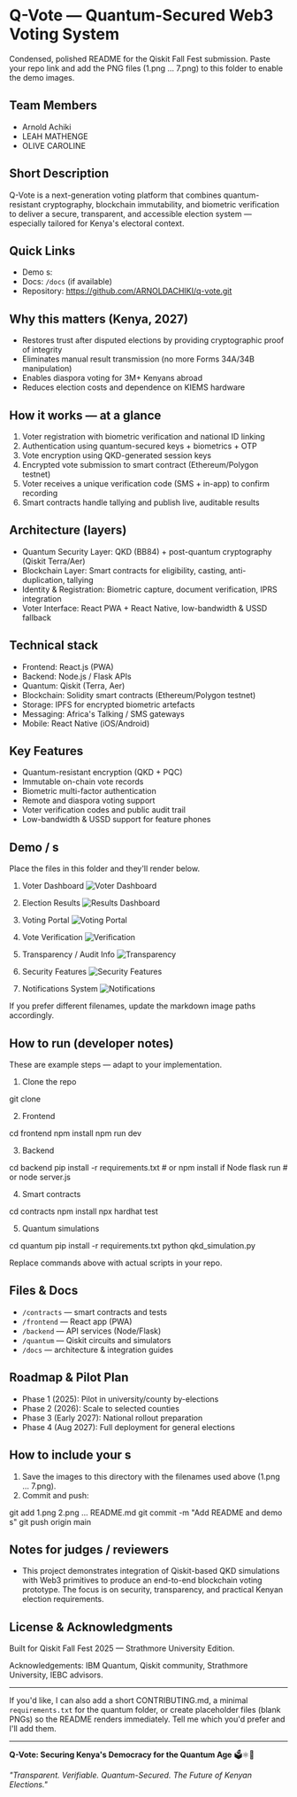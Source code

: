# Q-Vote — Quantum-Secured Web3 Voting System

Condensed, polished README for the Qiskit Fall Fest submission. Paste your repo link and add the  PNG files (1.png … 7.png) to this folder to enable the demo images.

## Team Members
- Arnold Achiki 
- LEAH MATHENGE
- OLIVE CAROLINE

## Short Description

Q-Vote is a next-generation voting platform that combines quantum-resistant cryptography, blockchain immutability, and biometric verification to deliver a secure, transparent, and accessible election system — especially tailored for Kenya's electoral context.

## Quick Links
- Demo s: 
- Docs: `/docs` (if available)
- Repository: https://github.com/ARNOLDACHIKI/q-vote.git

## Why this matters (Kenya, 2027)

- Restores trust after disputed elections by providing cryptographic proof of integrity
- Eliminates manual result transmission (no more Forms 34A/34B manipulation)
- Enables diaspora voting for 3M+ Kenyans abroad
- Reduces election costs and dependence on KIEMS hardware

## How it works — at a glance

1. Voter registration with biometric verification and national ID linking
2. Authentication using quantum-secured keys + biometrics + OTP
3. Vote encryption using QKD-generated session keys
4. Encrypted vote submission to smart contract (Ethereum/Polygon testnet)
5. Voter receives a unique verification code (SMS + in-app) to confirm recording
6. Smart contracts handle tallying and publish live, auditable results

## Architecture (layers)

- Quantum Security Layer: QKD (BB84) + post-quantum cryptography (Qiskit Terra/Aer)
- Blockchain Layer: Smart contracts for eligibility, casting, anti-duplication, tallying
- Identity & Registration: Biometric capture, document verification, IPRS integration
- Voter Interface: React PWA + React Native, low-bandwidth & USSD fallback

## Technical stack

- Frontend: React.js (PWA)
- Backend: Node.js / Flask APIs
- Quantum: Qiskit (Terra, Aer)
- Blockchain: Solidity smart contracts (Ethereum/Polygon testnet)
- Storage: IPFS for encrypted biometric artefacts
- Messaging: Africa's Talking / SMS gateways
- Mobile: React Native (iOS/Android)

## Key Features

- Quantum-resistant encryption (QKD + PQC)
- Immutable on-chain vote records
- Biometric multi-factor authentication
- Remote and diaspora voting support
- Voter verification codes and public audit trail
- Low-bandwidth & USSD support for feature phones

## Demo / s

Place the  files in this folder and they'll render below.

1. Voter Dashboard
  ![Voter Dashboard](1.png)

2. Election Results
  ![Results Dashboard](2.png)

3. Voting Portal
  ![Voting Portal](3.png)

4. Vote Verification
  ![Verification](4.png)

5. Transparency / Audit Info
  ![Transparency](5.png)

6. Security Features
  ![Security Features](6.png)

7. Notifications System
  ![Notifications](7.png)

If you prefer different filenames, update the markdown image paths accordingly.

## How to run (developer notes)

These are example steps — adapt to your implementation.

1. Clone the repo

  git clone <your-repo-url>

2. Frontend

  cd frontend
  npm install
  npm run dev

3. Backend

  cd backend
  pip install -r requirements.txt    # or npm install if Node
  flask run                          # or node server.js

4. Smart contracts

  cd contracts
  npm install
  npx hardhat test

5. Quantum simulations

  cd quantum
  pip install -r requirements.txt
  python qkd_simulation.py

Replace commands above with actual scripts in your repo.

## Files & Docs

- `/contracts` — smart contracts and tests
- `/frontend` — React app (PWA)
- `/backend` — API services (Node/Flask)
- `/quantum` — Qiskit circuits and simulators
- `/docs` — architecture & integration guides

## Roadmap & Pilot Plan

- Phase 1 (2025): Pilot in university/county by-elections
- Phase 2 (2026): Scale to selected counties
- Phase 3 (Early 2027): National rollout preparation
- Phase 4 (Aug 2027): Full deployment for general elections

## How to include your s

1. Save the images to this directory with the filenames used above (1.png … 7.png).
2. Commit and push:

  git add 1.png 2.png ... README.md
  git commit -m "Add README and demo s"
  git push origin main

## Notes for judges / reviewers

- This project demonstrates integration of Qiskit-based QKD simulations with Web3 primitives to produce an end-to-end blockchain voting prototype. The focus is on security, transparency, and practical Kenyan election requirements.

## License & Acknowledgments

Built for Qiskit Fall Fest 2025 — Strathmore University Edition.

Acknowledgements: IBM Quantum, Qiskit community, Strathmore University, IEBC advisors.

---

If you'd like, I can also add a short CONTRIBUTING.md, a minimal `requirements.txt` for the quantum folder, or create placeholder  files (blank PNGs) so the README renders immediately. Tell me which you'd prefer and I'll add them.

---

**Q-Vote: Securing Kenya's Democracy for the Quantum Age** 🗳️⚛️🔐

*"Transparent. Verifiable. Quantum-Secured. The Future of Kenyan Elections."*
